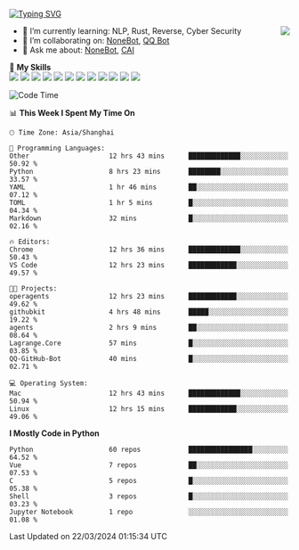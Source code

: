 [![Typing SVG](https://readme-typing-svg.herokuapp.com?size=25&duration=2500&color=8C43EA&vCenter=true&width=200&height=40&lines=Hi+there+%F0%9F%91%8B%F0%9F%8F%BB;I'm+yanyongyu)](https://git.io/typing-svg)

<a href="#">
  <img align="right" src="https://github-readme-stats.vercel.app/api?username=yanyongyu&count_private=true&show_icons=true&bg_color=15,f2f7fd,E0EAFC" />
</a>

- 🌱 I’m currently learning: NLP, Rust, Reverse, Cyber Security
- 👯 I’m collaborating on: [NoneBot](https://github.com/nonebot), [QQ Bot](https://github.com/Mrs4s/go-cqhttp)
- 💬 Ask me about: [NoneBot](https://github.com/nonebot), [CAI](https://github.com/cscs181/CAI)

🌟 **My Skills**  
![](https://img.shields.io/badge/-Python-3e74a2?style=flat-square&logo=Python&logoColor=fff)
![](https://img.shields.io/badge/-TypeScript-3178C6?style=flat-square&logo=TypeScript&logoColor=fff)
![](https://img.shields.io/badge/-Vue-4fc08d?style=flat-square&logo=Vue.js&logoColor=fff)
![](https://img.shields.io/badge/-React-2d98ce?style=flat-square&logo=React&logoColor=fff)
![](https://img.shields.io/badge/-FastAPI-009688?style=flat-square&logo=FastAPI&logoColor=fff)
![](https://img.shields.io/badge/-Linux-000000?style=flat-square&logo=Linux&logoColor=fff)
![](https://img.shields.io/badge/-Docker-2496ED?style=flat-square&logo=Docker&logoColor=fff)
![](https://img.shields.io/badge/-Kubernetes-326CE5?style=flat-square&logo=Kubernetes&logoColor=fff)
![](https://img.shields.io/badge/-GitHub%20Actions-2088FF?style=flat-square&logo=GitHubActions&logoColor=fff)
![](https://img.shields.io/badge/-PostgreSQL-4169E1?style=flat-square&logo=PostgreSQL&logoColor=fff)
![](https://img.shields.io/badge/-Redis-DC382D?style=flat-square&logo=Redis&logoColor=fff)
![](https://img.shields.io/badge/-MongoDB-47A248?style=flat-square&logo=MongoDB&logoColor=fff)

<!--START_SECTION:waka-->
![Code Time](http://img.shields.io/badge/Code%20Time-5%2C927%20hrs%2034%20mins-blue)

📊 **This Week I Spent My Time On** 

```text
🕑︎ Time Zone: Asia/Shanghai

💬 Programming Languages: 
Other                    12 hrs 43 mins      █████████████░░░░░░░░░░░░   50.92 % 
Python                   8 hrs 23 mins       ████████░░░░░░░░░░░░░░░░░   33.57 % 
YAML                     1 hr 46 mins        ██░░░░░░░░░░░░░░░░░░░░░░░   07.12 % 
TOML                     1 hr 5 mins         █░░░░░░░░░░░░░░░░░░░░░░░░   04.34 % 
Markdown                 32 mins             █░░░░░░░░░░░░░░░░░░░░░░░░   02.16 % 

🔥 Editors: 
Chrome                   12 hrs 36 mins      █████████████░░░░░░░░░░░░   50.43 % 
VS Code                  12 hrs 23 mins      ████████████░░░░░░░░░░░░░   49.57 % 

🐱‍💻 Projects: 
operagents               12 hrs 23 mins      ████████████░░░░░░░░░░░░░   49.62 % 
githubkit                4 hrs 48 mins       █████░░░░░░░░░░░░░░░░░░░░   19.22 % 
agents                   2 hrs 9 mins        ██░░░░░░░░░░░░░░░░░░░░░░░   08.64 % 
Lagrange.Core            57 mins             █░░░░░░░░░░░░░░░░░░░░░░░░   03.85 % 
QQ-GitHub-Bot            40 mins             █░░░░░░░░░░░░░░░░░░░░░░░░   02.71 % 

💻 Operating System: 
Mac                      12 hrs 43 mins      █████████████░░░░░░░░░░░░   50.94 % 
Linux                    12 hrs 15 mins      ████████████░░░░░░░░░░░░░   49.06 % 
```

**I Mostly Code in Python** 

```text
Python                   60 repos            ████████████████░░░░░░░░░   64.52 % 
Vue                      7 repos             ██░░░░░░░░░░░░░░░░░░░░░░░   07.53 % 
C                        5 repos             █░░░░░░░░░░░░░░░░░░░░░░░░   05.38 % 
Shell                    3 repos             █░░░░░░░░░░░░░░░░░░░░░░░░   03.23 % 
Jupyter Notebook         1 repo              ░░░░░░░░░░░░░░░░░░░░░░░░░   01.08 % 
```




 Last Updated on 22/03/2024 01:15:34 UTC
<!--END_SECTION:waka-->
